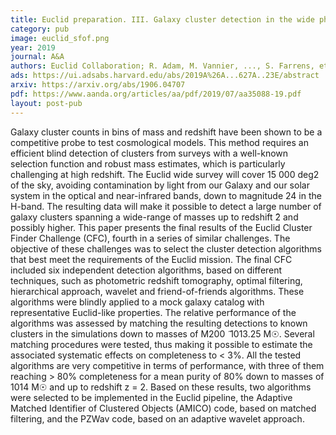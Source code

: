 ```yaml
---
title: Euclid preparation. III. Galaxy cluster detection in the wide photometric survey, performance and algorithm selection
category: pub
image: euclid_sfof.png
year: 2019
journal: A&A
authors: Euclid Collaboration; R. Adam, M. Vannier, ..., S. Farrens, et al.
ads: https://ui.adsabs.harvard.edu/abs/2019A%26A...627A..23E/abstract
arxiv: https://arxiv.org/abs/1906.04707
pdf: https://www.aanda.org/articles/aa/pdf/2019/07/aa35088-19.pdf
layout: post-pub
---
```


Galaxy cluster counts in bins of mass and redshift have been shown to be a competitive probe to test cosmological models. This method requires an efficient blind detection of clusters from surveys with a well-known selection function and robust mass estimates, which is particularly challenging at high redshift. The Euclid wide survey will cover 15 000 deg2 of the sky, avoiding contamination by light from our Galaxy and our solar system in the optical and near-infrared bands, down to magnitude 24 in the H-band. The resulting data will make it possible to detect a large number of galaxy clusters spanning a wide-range of masses up to redshift ̃2 and possibly higher. This paper presents the final results of the Euclid Cluster Finder Challenge (CFC), fourth in a series of similar challenges. The objective of these challenges was to select the cluster detection algorithms that best meet the requirements of the Euclid mission. The final CFC included six independent detection algorithms, based on different techniques, such as photometric redshift tomography, optimal filtering, hierarchical approach, wavelet and friend-of-friends algorithms. These algorithms were blindly applied to a mock galaxy catalog with representative Euclid-like properties. The relative performance of the algorithms was assessed by matching the resulting detections to known clusters in the simulations down to masses of M200 ̃ 1013.25 M☉. Several matching procedures were tested, thus making it possible to estimate the associated systematic effects on completeness to < 3%. All the tested algorithms are very competitive in terms of performance, with three of them reaching > 80% completeness for a mean purity of 80% down to masses of 1014 M☉ and up to redshift z = 2. Based on these results, two algorithms were selected to be implemented in the Euclid pipeline, the Adaptive Matched Identifier of Clustered Objects (AMICO) code, based on matched filtering, and the PZWav code, based on an adaptive wavelet approach.
